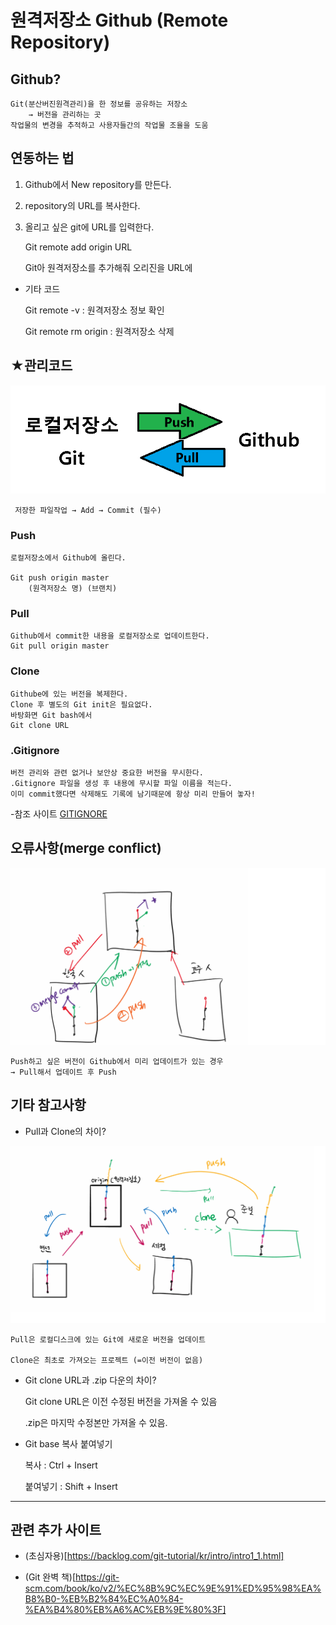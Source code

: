# 원격저장소 Github (Remote Repository)
## Github?
```
Git(분산버진원격관리)을 한 정보를 공유하는 저장소
    → 버전을 관리하는 곳
작업물의 변경을 추적하고 사용자들간의 작업물 조율을 도움
```

## 연동하는 법


1. Github에서 New repository를 만든다.

2. repository의 URL를 복사한다.

3. 올리고 싶은 git에 URL를 입력한다.

    Git remote add origin URL

    Git아 원격저장소를 추가해줘 오리진을 URL에
 
 - 기타 코드
 
    Git remote -v : 원격저장소 정보 확인
    
    Git remote rm origin : 원격저장소 삭제

###


## ★관리코드

![UseGithub](git_github.png)
```
 저장한 파일작업 → Add → Commit (필수)
 ```

### Push

    로컬저장소에서 Github에 올린다.

    Git push origin master
        (원격저장소 명) (브랜치) 


### Pull
    Github에서 commit한 내용을 로컬저장소로 업데이트한다.
    Git pull origin master


### Clone
    Githube에 있는 버전을 복제한다.
    Clone 후 별도의 Git init은 필요없다.
    바탕화면 Git bash에서
    Git clone URL




### .Gitignore
    버전 관리와 관련 없거나 보안상 중요한 버전을 무시한다.
    .Gitignore 파일을 생성 후 내용에 무시할 파일 이름을 적는다.
    이미 commit했다면 삭제해도 기록에 남기때문에 항상 미리 만들어 놓자!
-참조 사이트
    [GITIGNORE](https://www.toptal.com/developers/gitignore/)


## 오류사항(merge conflict)

![오류](merge%20conflict.png)

    Push하고 싶은 버전이 Github에서 미리 업데이트가 있는 경우
    → Pull해서 업데이트 후 Push



## 기타 참고사항
- Pull과 Clone의 차이?

![pull_vs_clone](pull_clone.png)

    Pull은 로컬디스크에 있는 Git에 새로운 버전을 업데이트

    Clone은 최초로 가져오는 프로젝트 (=이전 버전이 없음)

- Git clone URL과 .zip 다운의 차이?
    
    Git clone URL은 이전 수정된 버전을 가져올 수 있음
    
    .zip은 마지막 수정본만 가져올 수 있음.

- Git base 복사 붙여넣기

    복사 : Ctrl + Insert

    붙여넣기 : Shift + Insert

-----

## 관련 추가 사이트

- (초심자용)[https://backlog.com/git-tutorial/kr/intro/intro1_1.html]

- (Git 완벽 책)[https://git-scm.com/book/ko/v2/%EC%8B%9C%EC%9E%91%ED%95%98%EA%B8%B0-%EB%B2%84%EC%A0%84-%EA%B4%80%EB%A6%AC%EB%9E%80%3F]


